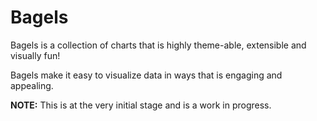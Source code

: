 # Bagels

Bagels is a collection of charts that is highly theme-able, extensible and visually fun!

 Bagels make it easy to visualize data in ways that is engaging and appealing.


**NOTE:** This is at the very initial stage and is a work in progress. 
